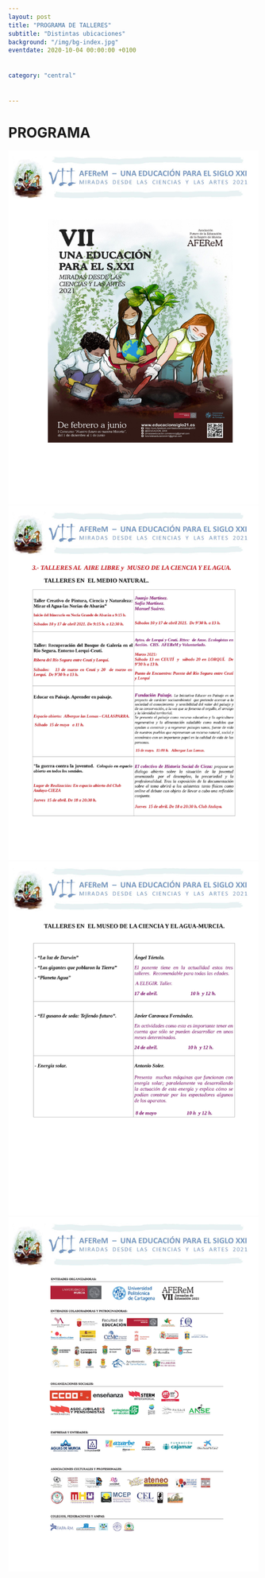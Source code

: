 ```yaml
---
layout: post
title: "PROGRAMA DE TALLERES"
subtitle: "Distintas ubicaciones"
background: "/img/bg-index.jpg"
eventdate: 2020-10-04 00:00:00 +0100


category: "central"

   
---
```

# PROGRAMA

![cartel](/img/posts/progcen2.jpg)
![cartel](/img/posts/progcen7.jpg)
![cartel](/img/posts/progcen8.jpg)
![cartel](/img/posts/progcen9.jpg)

